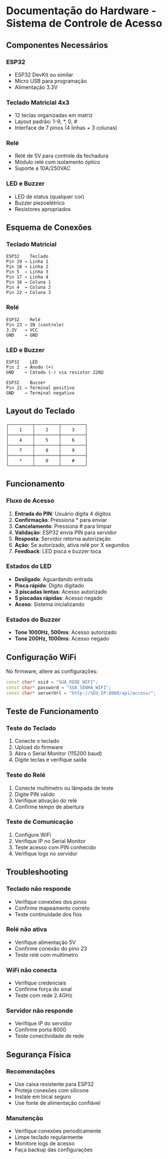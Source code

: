 # Documentação do Hardware - Sistema de Controle de Acesso

## Componentes Necessários

### ESP32
- ESP32 DevKit ou similar
- Micro USB para programação
- Alimentação 3.3V

### Teclado Matricial 4x3
- 12 teclas organizadas em matriz
- Layout padrão: 1-9, *, 0, #
- Interface de 7 pinos (4 linhas + 3 colunas)

### Relé
- Relé de 5V para controle da fechadura
- Módulo relé com isolamento óptico
- Suporte a 10A/250VAC

### LED e Buzzer
- LED de status (qualquer cor)
- Buzzer piezoelétrico
- Resistores apropriados

## Esquema de Conexões

### Teclado Matricial
```
ESP32    Teclado
Pin 19 → Linha 1
Pin 18 → Linha 2  
Pin 5  → Linha 3
Pin 17 → Linha 4
Pin 16 → Coluna 1
Pin 4  → Coluna 2
Pin 22 → Coluna 3
```

### Relé
```
ESP32    Relé
Pin 23 → IN (controle)
3.3V   → VCC
GND    → GND
```

### LED e Buzzer
```
ESP32    LED
Pin 2  → Ânodo (+)
GND    → Cátodo (-) via resistor 220Ω

ESP32    Buzzer
Pin 21 → Terminal positivo
GND    → Terminal negativo
```

## Layout do Teclado

```
┌─────────┬─────────┬─────────┐
│    1    │    2    │    3    │
├─────────┼─────────┼─────────┤
│    4    │    5    │    6    │
├─────────┼─────────┼─────────┤
│    7    │    8    │    9    │
├─────────┼─────────┼─────────┤
│    *    │    0    │    #    │
└─────────┴─────────┴─────────┘
```

## Funcionamento

### Fluxo de Acesso
1. **Entrada do PIN**: Usuário digita 4 dígitos
2. **Confirmação**: Pressiona * para enviar
3. **Cancelamento**: Pressiona # para limpar
4. **Validação**: ESP32 envia PIN para servidor
5. **Resposta**: Servidor retorna autorização
6. **Ação**: Se autorizado, ativa relé por X segundos
7. **Feedback**: LED pisca e buzzer toca

### Estados do LED
- **Desligado**: Aguardando entrada
- **Pisca rápido**: Dígito digitado
- **3 piscadas lentas**: Acesso autorizado
- **5 piscadas rápidas**: Acesso negado
- **Aceso**: Sistema inicializando

### Estados do Buzzer
- **Tone 1000Hz, 500ms**: Acesso autorizado
- **Tone 200Hz, 1000ms**: Acesso negado

## Configuração WiFi

No firmware, altere as configurações:
```cpp
const char* ssid = "SUA_REDE_WIFI";
const char* password = "SUA_SENHA_WIFI";
const char* serverUrl = "http://SEU_IP:8000/api/access/";
```

## Teste de Funcionamento

### Teste do Teclado
1. Conecte o teclado
2. Upload do firmware
3. Abra o Serial Monitor (115200 baud)
4. Digite teclas e verifique saída

### Teste do Relé
1. Conecte multímetro ou lâmpada de teste
2. Digite PIN válido
3. Verifique ativação do relé
4. Confirme tempo de abertura

### Teste de Comunicação
1. Configure WiFi
2. Verifique IP no Serial Monitor
3. Teste acesso com PIN conhecido
4. Verifique logs no servidor

## Troubleshooting

### Teclado não responde
- Verifique conexões dos pinos
- Confirme mapeamento correto
- Teste continuidade dos fios

### Relé não ativa
- Verifique alimentação 5V
- Confirme conexão do pino 23
- Teste relé com multímetro

### WiFi não conecta
- Verifique credenciais
- Confirme força do sinal
- Teste com rede 2.4GHz

### Servidor não responde
- Verifique IP do servidor
- Confirme porta 8000
- Teste conectividade de rede

## Segurança Física

### Recomendações
- Use caixa resistente para ESP32
- Proteja conexões com silicone
- Instale em local seguro
- Use fonte de alimentação confiável

### Manutenção
- Verifique conexões periodicamente
- Limpe teclado regularmente
- Monitore logs de acesso
- Faça backup das configurações 